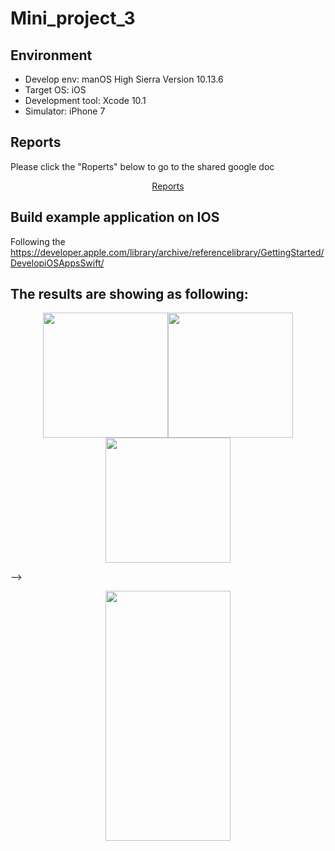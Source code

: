 # Mini_project_3

## Environment
- Develop env: manOS High Sierra Version 10.13.6
- Target OS: iOS
- Development tool: Xcode 10.1
- Simulator: iPhone 7

## Reports

Please click the "Roperts" below to go to the shared google doc
<p align="center">
  <a href="https://docs.google.com/document/d/18MlJEuFiBR3vO3u7bEP88UcVBsp8N8tO9GaoLmCol0k/edit?usp=sharing">Reports</a>
</p>

## Build example application on IOS

Following the https://developer.apple.com/library/archive/referencelibrary/GettingStarted/DevelopiOSAppsSwift/

## The results are showing as following:
<center class="half">
    <img src="https://github.com/zhangyanyu0722/Mini_project_3/blob/master/Images/Screen%20Shot%202019-12-05%20at%2010.22.20%20PM.png" width="200"/><img src="https://github.com/zhangyanyu0722/Mini_project_3/blob/master/Images/Screen%20Shot%202019-12-05%20at%2010.22.32%20PM.png" width="200"/><img src="https://github.com/zhangyanyu0722/Mini_project_3/blob/master/Images/Screen%20Shot%202019-12-05%20at%2010.22.48%20PM.png" width="200"/>
</center>
<!-- <p align="center">
  <img src= "https://github.com/zhangyanyu0722/Mini_project_3/blob/master/Images/Screen%20Shot%202019-12-05%20at%2010.22.20%20PM.png" width="200" height="400">
</p> -->

<!-- <p align="center">
  <img src= "https://github.com/zhangyanyu0722/Mini_project_3/blob/master/Images/Screen%20Shot%202019-12-05%20at%2010.22.32%20PM.png" width="200" height="400">
</p>

<!-- <p align="center"> -->
<!--   <img src= "https://github.com/zhangyanyu0722/Mini_project_3/blob/master/Images/Screen%20Shot%202019-12-05%20at%2010.22.48%20PM.png" width="200" height="400"> -->
</p> -->

<p align="center">
  <img src= "https://github.com/zhangyanyu0722/Mini_project_3/blob/master/Images/Screen%20Shot%202019-12-05%20at%2010.22.59%20PM.png" width="200" height="400">
</p>
